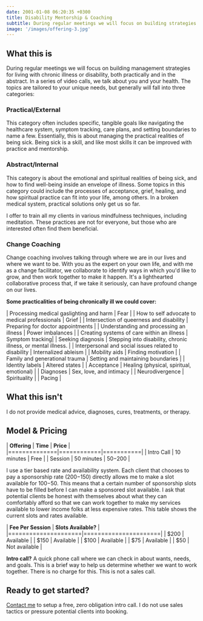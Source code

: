 ```yaml
---
date: 2001-01-08 06:20:35 +0300
title: Disability Mentorship & Coaching
subtitle: During regular meetings we will focus on building strategies for living with chronic illness or disability
image: '/images/offering-3.jpg'
---
```


## What this is

During regular meetings we will focus on building management strategies for living with chronic illness or disability, both practically and in the abstract. In a series of video calls, we talk about you and your health. The topics are tailored to your unique needs, but generally will fall into three categories:

### **Practical/External** 

This category often includes specific, tangible goals like navigating the healthcare system, symptom tracking, care plans, and setting boundaries to name a few. Essentially, this is about managing the practical realities of being sick. Being sick is a skill, and like most skills it can be improved with practice and mentorship. 

### **Abstract/Internal**

This category is about the emotional and spiritual realities of being sick, and how to find well-being inside an envelope of illness. Some topics in this category could include the processes of acceptance, grief, healing, and how spiritual practice can fit into your life, among others. In a broken medical system, practical solutions only get us so far.  

I offer to train all my clients in various mindfulness techniques, including meditation. These practices are not for everyone, but those who are interested often find them beneficial.

### **Change Coaching**

Change coaching involves talking through where we are in our lives and where we want to be. With you as the expert on your own life, and with me as a change facilitator, we collaborate to identify ways in which you'd like to grow, and then work together to make it happen. It's a lighthearted collaborative process that, if we take it seriously, can have profound change on our lives.


**Some practicalities of being chronically ill we could cover:**

| Processing medical gaslighting and harm | Fear |
| How to self advocate to medical professionals | Grief |
| Intersection of queerness and disability | Preparing for doctor appointments | 
| Understanding and processing an illness | Power imbalances | 
| Creating systems of care within an illness | Symptom tracking| 
| Seeking diagnosis | Stepping into disability, chronic illness, or mental illness. |
| Interpersonal and social issues related to disability  | Internalized ableism  |
| Mobility aids | Finding motivation |
| Family and generational trauma | Setting and maintaining boundaries  |
| Identity labels | Altered states |
| Acceptance | Healing (physical, spiritual, emotional) |
| Diagnoses | Sex, love, and intimacy |
| Neurodivergence  | Spirituality |
| Pacing |


## What this isn't

I do not provide medical advice, diagnoses, cures, treatments, or therapy. 


## Model & Pricing

| **Offering** | **Time**   | **Price** |
|==============|============|===========|
| Intro Call   | 10 minutes | Free      |
| Session      | 50 minutes | $50-$200  |

I use a tier based rate and availability system. Each client that chooses to pay a sponsorship rate ($200-$150) directly allows me to make a slot available for $100-$50. This means that a certain number of sponsorship slots have to be filled before I can make a sponsored slot available. I ask that potential clients be honest with themselves about what they can comfortably afford so that we can work together to make my services available to lower income folks at less expensive rates. This table shows the current slots and rates available. 

 | **Fee Per Session** | **Slots Available?** |
 |=====================|======================|
 | $200                | Available            |
 | $150                | Available            |
 | $100                | Available            |
 | $75                 | Available	          |
 | $50                 | Not available        |

**Intro call?** A quick phone call where we can check in about wants, needs, and goals. This is a  brief way to help us determine whether we want to work together. There is no charge for this. This is not a sales call.

## Ready to get started?

[Contact me](/contact) to setup a free, zero obligation intro call. I do not use sales tactics or pressure potential clients into booking.



